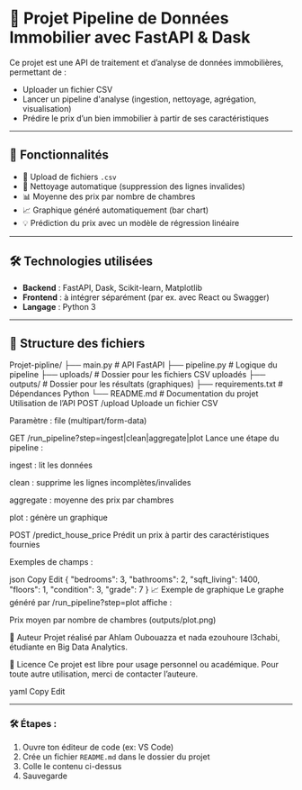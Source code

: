 # 🏡 Projet Pipeline de Données Immobilier avec FastAPI & Dask

Ce projet est une API de traitement et d’analyse de données immobilières, permettant de :
- Uploader un fichier CSV
- Lancer un pipeline d'analyse (ingestion, nettoyage, agrégation, visualisation)
- Prédire le prix d’un bien immobilier à partir de ses caractéristiques

---

## 🚀 Fonctionnalités

- 📁 Upload de fichiers `.csv`
- 🧹 Nettoyage automatique (suppression des lignes invalides)
- 📊 Moyenne des prix par nombre de chambres
- 📈 Graphique généré automatiquement (bar chart)
- 💡 Prédiction du prix avec un modèle de régression linéaire

---

## 🛠️ Technologies utilisées

- **Backend** : FastAPI, Dask, Scikit-learn, Matplotlib
- **Frontend** : à intégrer séparément (par ex. avec React ou Swagger)
- **Langage** : Python 3

---

## 📂 Structure des fichiers
Projet-pipline/
├── main.py # API FastAPI
├── pipeline.py # Logique du pipeline
├── uploads/ # Dossier pour les fichiers CSV uploadés
├── outputs/ # Dossier pour les résultats (graphiques)
├── requirements.txt # Dépendances Python
└── README.md # Documentation du projet
Utilisation de l’API
POST /upload
Uploade un fichier CSV

Paramètre : file (multipart/form-data)

GET /run_pipeline?step=ingest|clean|aggregate|plot
Lance une étape du pipeline :

ingest : lit les données

clean : supprime les lignes incomplètes/invalides

aggregate : moyenne des prix par chambres

plot : génère un graphique

POST /predict_house_price
Prédit un prix à partir des caractéristiques fournies

Exemples de champs :

json
Copy
Edit
{
  "bedrooms": 3,
  "bathrooms": 2,
  "sqft_living": 1400,
  "floors": 1,
  "condition": 3,
  "grade": 7
}
📈 Exemple de graphique
Le graphe généré par /run_pipeline?step=plot affiche :

Prix moyen par nombre de chambres (outputs/plot.png)

📌 Auteur
Projet réalisé par Ahlam Oubouazza et nada ezouhoure l3chabi, étudiante en Big Data Analytics.

📄 Licence
Ce projet est libre pour usage personnel ou académique. Pour toute autre utilisation, merci de contacter l’auteure.

yaml
Copy
Edit

---

### 🛠 Étapes :

1. Ouvre ton éditeur de code (ex: VS Code)
2. Crée un fichier `README.md` dans le dossier du projet
3. Colle le contenu ci-dessus
4. Sauvegarde
